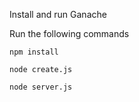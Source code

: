 Install and run Ganache

Run the following commands

    npm install

    node create.js

    node server.js